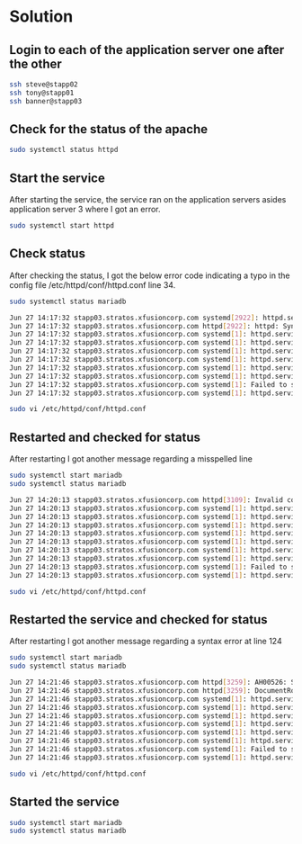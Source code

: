 # Solution

## Login to each of the application server one after the other

```bash
ssh steve@stapp02
ssh tony@stapp01
ssh banner@stapp03
```

## Check for the status of the apache

```bash
sudo systemctl status httpd
```

## Start the service

After starting the service, the service ran on the application servers asides application server 3 where I got an error.

```bash
sudo systemctl start httpd
```

## Check status

After checking the status, I got the below error code indicating a typo in the config file /etc/httpd/conf/httpd.conf line 34.

```bash
sudo systemctl status mariadb
```

```bash
Jun 27 14:17:32 stapp03.stratos.xfusioncorp.com systemd[2922]: httpd.service: Executing: /usr/sbin/httpd -DFORE>
Jun 27 14:17:32 stapp03.stratos.xfusioncorp.com httpd[2922]: httpd: Syntax error on line 34 of /etc/httpd/conf/>
Jun 27 14:17:32 stapp03.stratos.xfusioncorp.com systemd[1]: httpd.service: Child 2922 belongs to httpd.service.
Jun 27 14:17:32 stapp03.stratos.xfusioncorp.com systemd[1]: httpd.service: Main process exited, code=exited, st>
Jun 27 14:17:32 stapp03.stratos.xfusioncorp.com systemd[1]: httpd.service: Failed with result 'exit-code'.
Jun 27 14:17:32 stapp03.stratos.xfusioncorp.com systemd[1]: httpd.service: Service will not restart (restart se>
Jun 27 14:17:32 stapp03.stratos.xfusioncorp.com systemd[1]: httpd.service: Changed start -> failed
Jun 27 14:17:32 stapp03.stratos.xfusioncorp.com systemd[1]: httpd.service: Job 245 httpd.service/start finished>
Jun 27 14:17:32 stapp03.stratos.xfusioncorp.com systemd[1]: Failed to start The Apache HTTP Server.
Jun 27 14:17:32 stapp03.stratos.xfusioncorp.com systemd[1]: httpd.service: Unit entered failed state.
```

```bash
sudo vi /etc/httpd/conf/httpd.conf
```

## Restarted and checked for status

After restarting I got another message regarding a misspelled line

```bash
sudo systemctl start mariadb
sudo systemctl status mariadb
```

```bash
Jun 27 14:20:13 stapp03.stratos.xfusioncorp.com httpd[3109]: Invalid command 'Listen 3002', perhaps misspelled >
Jun 27 14:20:13 stapp03.stratos.xfusioncorp.com systemd[1]: httpd.service: Got notification message from PID 31>
Jun 27 14:20:13 stapp03.stratos.xfusioncorp.com systemd[1]: httpd.service: Child 3109 belongs to httpd.service.
Jun 27 14:20:13 stapp03.stratos.xfusioncorp.com systemd[1]: httpd.service: Main process exited, code=exited, st>
Jun 27 14:20:13 stapp03.stratos.xfusioncorp.com systemd[1]: httpd.service: Failed with result 'exit-code'.
Jun 27 14:20:13 stapp03.stratos.xfusioncorp.com systemd[1]: httpd.service: Service will not restart (restart se>
Jun 27 14:20:13 stapp03.stratos.xfusioncorp.com systemd[1]: httpd.service: Changed start -> failed
Jun 27 14:20:13 stapp03.stratos.xfusioncorp.com systemd[1]: httpd.service: Job 285 httpd.service/start finished>
Jun 27 14:20:13 stapp03.stratos.xfusioncorp.com systemd[1]: Failed to start The Apache HTTP Server.
Jun 27 14:20:13 stapp03.stratos.xfusioncorp.com systemd[1]: httpd.service: Unit entered failed state.
```

```bash
sudo vi /etc/httpd/conf/httpd.conf
```

## Restarted the service and checked for status

After restarting I got another message regarding a syntax error at line 124

```bash
sudo systemctl start mariadb
sudo systemctl status mariadb
```

```bash
Jun 27 14:21:46 stapp03.stratos.xfusioncorp.com httpd[3259]: AH00526: Syntax error on line 124 of /etc/httpd/co>
Jun 27 14:21:46 stapp03.stratos.xfusioncorp.com httpd[3259]: DocumentRoot '/var/www/html;' is not a directory, >
Jun 27 14:21:46 stapp03.stratos.xfusioncorp.com systemd[1]: httpd.service: Child 3259 belongs to httpd.service.
Jun 27 14:21:46 stapp03.stratos.xfusioncorp.com systemd[1]: httpd.service: Main process exited, code=exited, st>
Jun 27 14:21:46 stapp03.stratos.xfusioncorp.com systemd[1]: httpd.service: Failed with result 'exit-code'.
Jun 27 14:21:46 stapp03.stratos.xfusioncorp.com systemd[1]: httpd.service: Service will not restart (restart se>
Jun 27 14:21:46 stapp03.stratos.xfusioncorp.com systemd[1]: httpd.service: Changed start -> failed
Jun 27 14:21:46 stapp03.stratos.xfusioncorp.com systemd[1]: httpd.service: Job 325 httpd.service/start finished>
Jun 27 14:21:46 stapp03.stratos.xfusioncorp.com systemd[1]: Failed to start The Apache HTTP Server.
Jun 27 14:21:46 stapp03.stratos.xfusioncorp.com systemd[1]: httpd.service: Unit entered failed state.
```

```bash
sudo vi /etc/httpd/conf/httpd.conf
```

## Started the service

```bash
sudo systemctl start mariadb
sudo systemctl status mariadb
```
